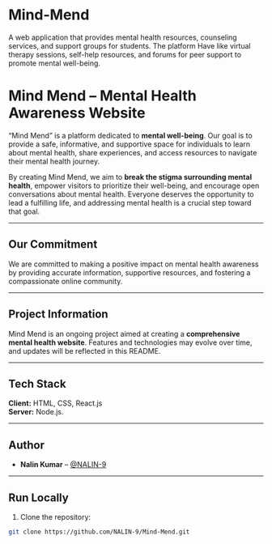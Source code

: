 # Mind-Mend
A web application that provides mental health resources, counseling services, and support groups for students. The platform Have like virtual therapy sessions, self-help resources, and forums for peer support to promote mental well-being.

# Mind Mend – Mental Health Awareness Website

“Mind Mend” is a platform dedicated to **mental well-being**. Our goal is to provide a safe, informative, and supportive space for individuals to learn about mental health, share experiences, and access resources to navigate their mental health journey.

By creating Mind Mend, we aim to **break the stigma surrounding mental health**, empower visitors to prioritize their well-being, and encourage open conversations about mental health. Everyone deserves the opportunity to lead a fulfilling life, and addressing mental health is a crucial step toward that goal.

---

## Our Commitment

We are committed to making a positive impact on mental health awareness by providing accurate information, supportive resources, and fostering a compassionate online community.

---

## Project Information

Mind Mend is an ongoing project aimed at creating a **comprehensive mental health website**. Features and technologies may evolve over time, and updates will be reflected in this README.

---

## Tech Stack

**Client:** HTML, CSS, React.js  
**Server:** Node.js.

---

## Author

- **Nalin Kumar** – [@NALIN-9](https://github.com/NALIN-9)

---

## Run Locally

1. Clone the repository:

```bash
git clone https://github.com/NALIN-9/Mind-Mend.git
